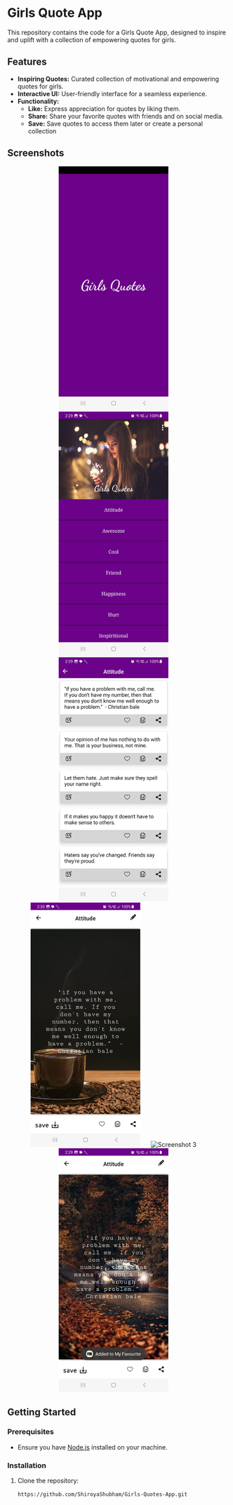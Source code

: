 # Girls Quote App

This repository contains the code for a Girls Quote App, designed to inspire and uplift with a collection of empowering quotes for girls.

## Features

- **Inspiring Quotes:** Curated collection of motivational and empowering quotes for girls.
- **Interactive UI:** User-friendly interface for a seamless experience.
- **Functionality:**
  - **Like:** Express appreciation for quotes by liking them.
  - **Share:** Share your favorite quotes with friends and on social media.
  - **Save:** Save quotes to access them later or create a personal collection
 

## Screenshots
<div align="center">
  <img src="Screenshots/SplashScreen.jpeg" width="250" alt="Screenshot 1" style="margin-right: 20px;">
  <img src="Screenshots/HomeScreen.jpeg" width="250" alt="Screenshot 2" style="margin-right: 20px;">
  <img src="Screenshots/MutipleQuotes.jpeg" width="250" alt="Screenshot 3" style="margin-right: 20px;">
  <img src="Screenshots/Quotes.jpeg" width="250" alt="Screenshot 3" style="margin-right: 20px;">
  <img src="Screenshots/Quotes1.jpg" width="250" alt="Screenshot 3" style="margin-right: 20px;">
  <img src="Screenshots/Quotes2.jpeg" width="250" alt="Screenshot 3" style="margin-right: 20px;">
</div>


## Getting Started

### Prerequisites

- Ensure you have [Node.js](https://nodejs.org/) installed on your machine.

### Installation

1. Clone the repository:

   ```bash
   https://github.com/ShiroyaShubham/Girls-Quotes-App.git
